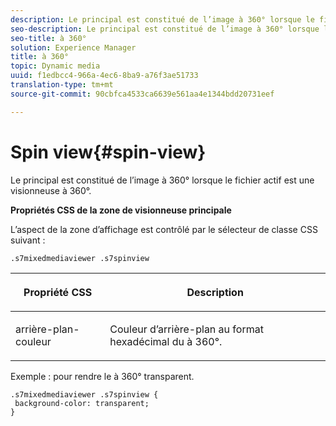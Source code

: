 ```yaml
---
description: Le principal est constitué de l’image à 360° lorsque le fichier actif est une visionneuse à 360°.
seo-description: Le principal est constitué de l’image à 360° lorsque le fichier actif est une visionneuse à 360°.
seo-title: à 360°
solution: Experience Manager
title: à 360°
topic: Dynamic media
uuid: f1edbcc4-966a-4ec6-8ba9-a76f3ae51733
translation-type: tm+mt
source-git-commit: 90cbfca4533ca6639e561aa4e1344bdd20731eef

---
```



# Spin view{#spin-view}

Le principal est constitué de l’image à 360° lorsque le fichier actif est une visionneuse à 360°.

<!--<a id="section_061E550C1C1D4DB2BD663A898895B38C"></a>-->

**Propriétés CSS de la zone de visionneuse principale**

L’aspect de la zone d’affichage est contrôlé par le sélecteur de classe CSS suivant :

```
.s7mixedmediaviewer .s7spinview
```

<table id="table_94EE3F5BBE4547C0B4943471CEE7EDE4"> 
 <thead> 
  <tr> 
   <th colname="col1" class="entry"> <p> Propriété CSS </p> </th> 
   <th colname="col2" class="entry"> <p>Description </p> </th> 
  </tr> 
 </thead>
 <tbody> 
  <tr> 
   <td colname="col1"> <p> <span class="codeph"> arrière-plan-couleur </span> </p> </td> 
   <td colname="col2"> <p> Couleur d’arrière-plan au format hexadécimal du à 360°. </p> </td> 
  </tr> 
 </tbody> 
</table>

Exemple : pour rendre le à 360° transparent.

```
.s7mixedmediaviewer .s7spinview { 
 background-color: transparent; 
}
```


